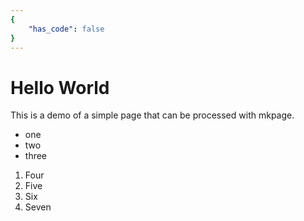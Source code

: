 ```yaml
---
{
    "has_code": false
}
---
```

# Hello World

This is a demo of a simple page that can be processed with mkpage.

+ one
+ two
+ three

1. Four
2. Five
3. Six
4. Seven
